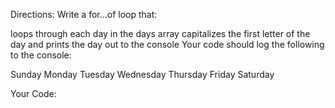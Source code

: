 Directions:
Write a for...of loop that:

loops through each day in the days array
capitalizes the first letter of the day
and prints the day out to the console
Your code should log the following to the console:

Sunday
Monday
Tuesday
Wednesday
Thursday
Friday
Saturday

Your Code: